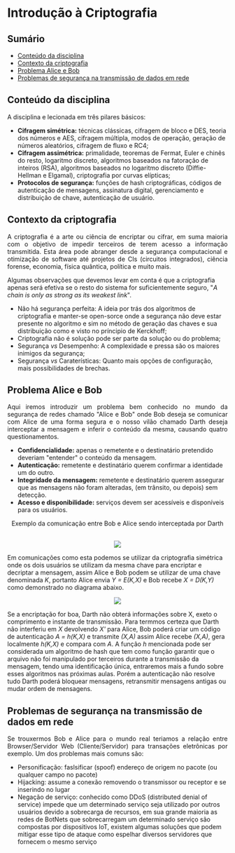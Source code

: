 # Introdução à Criptografia

## Sumário
- [Conteúdo da disciplina](#heading-1)
- [Contexto da criptografia](#heading-2)
- [Problema Alice e Bob](#heading-3)
- [Problemas de segurança na transmissão de dados em rede](#heading-4)

<a id="heading-1"></a>
## Conteúdo da disciplina 

A disciplina e lecionada em três pilares básicos:

- **Cifragem simétrica:** técnicas clássicas, cifragem de bloco e DES, teoria dos números e AES, cifragem múltipla, modos de operação, geração de números aleatórios, cifragem de fluxo e RC4;
- **Cifragem assimétrica:** primalidade, teoremas de Fermat, Euler e chinês do resto, logaritmo discreto, algoritmos baseados na fatoração de inteiros (RSA), algoritmos baseados no logaritmo discreto (Diffie-Hellman e Elgamal), criptografia por curvas elípticas;
- **Protocolos de segurança:** funções de hash criptográficas, códigos de autenticação de mensagens, assinatura digital, gerenciamento e distribuição de chave, autenticação de usuário.

<a id="heading-2"></a>
## Contexto da criptografia

<p align="justify">A criptografia é a arte ou ciência de encriptar ou cifrar, em suma maioria com o objetivo de impedir terceiros de terem acesso a informação transmitida. Esta área pode abranger desde a segurança computacional e otimização de software até projetos de CIs (circuitos integrados), ciência forense, economia, física quântica, política e muito mais.

Algumas observações que devemos levar em conta é que a criptografia apenas será efetiva se o resto do sistema for suficientemente seguro, "*A chain is only as strong as its weakest link*".

- Não há segurança perfeita: A ideia por trás dos algoritmos de criptografia e manter-se open-sorce onde a segurança não deve estar presente no algoritmo e sim no método de geração das chaves e sua distribuição como e visto no príncipio de Kerckhoff;
- Criptografia não é solução pode ser parte da solução ou do problema;
- Segurança *vs* Desempenho: A complexidade e pressa são os maiores inimigos da segurança;
- Segurança *vs* Caraterísticas: Quanto mais opções de configuração, mais possibilidades de brechas.

<a id="heading-3"></a>
## Problema Alice e Bob

<p align="justify">Aqui iremos introduzir um problema bem conhecido no mundo da segurança de redes chamado "Alice e Bob" onde Bob deseja se comunicar com Alice de uma forma segura e o nosso vilão chamado Darth deseja interceptar a mensagem e inferir o conteúdo da mesma, causando quatro questionamentos.

- **Confidencialidade:** apenas o remetente e o destinatário pretendido deveriam "entender" o conteúdo da mensagem.
- **Autenticação:** remetente e destinatário querem confirmar a identidade um do outro.
- **Integridade da mensagem:** remetente e destinatário querem assegurar que as mensagens não foram alteradas, (em trânsito, ou depois) sem detecção.
- **Acesso e disponibilidade:** serviços devem ser acessíveis e disponíveis para os usuários.

<center>Exemplo da comunicação entre Bob e Alice sendo interceptada por Darth</center>
<br>

<p align="center">
  <img src="https://i.postimg.cc/tCnd4ZK9/Alice-Bob.png">
</p>

Em comunicações como esta podemos se utilizar da criptografia simétrica onde os dois usuários se utilizam da mesma chave para encriptar e decriptar a mensagem, assim Alice e Bob podem se utilizar de uma chave denominada *K*, portanto Alice envia *Y = E(K,X)* e Bob recebe *X = D(K,Y)* como demonstrado no diagrama abaixo.

<p align="center">
  <img src="https://i.postimg.cc/1zLQT0CV/Capturar.png">
</p>

Se a encriptação for boa, Darth não obterá informações sobre X, exeto o comprimento e instante de transmissão. Para termmos certeza que Darth não interferiu em *X* devolvendo *X'* para Alice, Bob poderá criar um código de autenticação *A = h(K,X)* e transmite *(X,A)* assim Alice recebe *(X,A)*, gera localmente *h(K,X)* e compara com *A*. A função *h* mencionada pode ser considerada um algoritmo de hash que tem como função garantir que o arquivo não foi manipulado por terceiros durante a transmissão da mensagem, tendo uma identificação única, entraremos mais a fundo sobre esses algoritmos nas próximas aulas. Porém a autenticação não resolve tudo Darth poderá bloquear mensagens, retransmitir mensagens antigas ou mudar ordem de mensagens.

<a id="heading-4"></a>
## Problemas de segurança na transmissão de dados em rede

<p align="justify">Se trouxermos Bob e Alice para o mundo real teriamos a relação entre Browser/Servidor Web (Cliente/Servidor) para transações eletrônicas por exemplo. Um dos problemas mais comuns são:

- Personificação: faslsificar (spoof) endereço de origem no pacote (ou qualquer campo no pacote)
- Hijacking: assume a conexão removendo o transmissor ou receptor e se inserindo no lugar
- Negação de serviço: conhecido como DDoS (distributed denial of service) impede que um determinado serviço seja utilizado por outros usuários devido a sobrecarga de recursos, em sua grande maioria as redes de BotNets que sobrecarregam um determinado serviço são compostas por dispositivos IoT, existem algumas soluções que podem mitigar esse tipo de ataque como espelhar diversos servidores que fornecem o mesmo serviço 